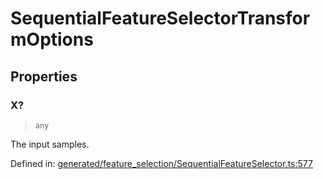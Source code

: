 # SequentialFeatureSelectorTransformOptions

## Properties

### X?

> `any`

The input samples.

Defined in:  [generated/feature\_selection/SequentialFeatureSelector.ts:577](https://github.com/transitive-bullshit/scikit-learn-ts/blob/b59c1ff/packages/sklearn/src/generated/feature_selection/SequentialFeatureSelector.ts#L577)

